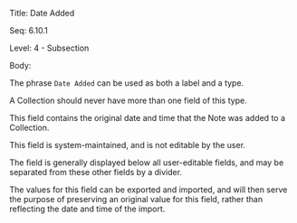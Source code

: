 Title:  Date Added

Seq:    6.10.1

Level:  4 - Subsection

Body: 

The phrase `Date Added` can be used as both a label and a type. 

A Collection should never have more than one field of this type. 

This field contains the original date and time that the Note was added to a Collection. 

This field is system-maintained, and is not editable by the user. 

The field is generally displayed below all user-editable fields, and may be separated from these other fields by a divider. 

The values for this field can be exported and imported, and will then serve the purpose of preserving an original value for this field, rather than reflecting the date and time of the import.
